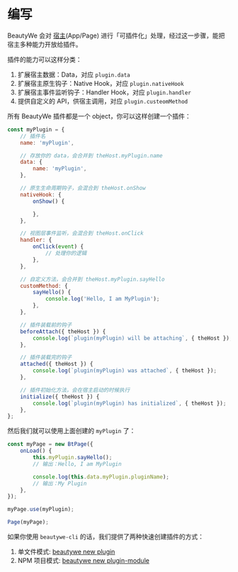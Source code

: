 # 编写

BeautyWe 会对 [宿主](contents/core/the-host.md)(App/Page) 进行「可插件化」处理，经过这一步骤，能把宿主多种能力开放给插件。

插件的能力可以这样分类：

1. 扩展宿主数据：Data，对应 `plugin.data`
2. 扩展宿主原生钩子：Native Hook，对应 `plugin.nativeHook`
3. 扩展宿主事件监听钩子：Handler Hook，对应 `plugin.handler`
4. 提供自定义的 API，供宿主调用，对应 `plugin.custeomMethod`

所有 BeautyWe 插件都是一个 object，你可以这样创建一个插件：

```javascript
const myPlugin = {
    // 插件名
    name: 'myPlugin',

    // 存放你的 data，会合并到 theHost.myPlugin.name
    data: {
        name: 'myPlugin',
    },

    // 原生生命周期钩子，会混合到 theHost.onShow
    nativeHook: {
        onShow() {

        },
    },

    // 视图层事件监听，会混合到 theHost.onClick
    handler: {
        onClick(event) {
            // 处理你的逻辑
        },
    },

    // 自定义方法，会合并到 theHost.myPlugin.sayHello
    customMethod: {
        sayHello() {
            console.log('Hello, I am MyPlugin');
        },
    },

    // 插件装载前的钩子
    beforeAttach({ theHost }) {
        console.log(`plugin(myPlugin) will be attaching`, { theHost });
    },

    // 插件装载完的钩子
    attached({ theHost }) {
        console.log(`plugin(myPlugin) was attached`, { theHost });
    },

    // 插件初始化方法，会在宿主启动的时候执行
    initialize({ theHost }) {
        console.log(`plugin(myPlugin) has initialized`, { theHost });
    },
};
```

然后我们就可以使用上面创建的 `myPlugin` 了：

```javascript
const myPage = new BtPage({
    onLoad() {
        this.myPlugin.sayHello();
        // 输出：Hello, I am MyPlugin

        console.log(this.data.myPlugin.pluginName);
        // 输出：My Plugin
    },
});

myPage.use(myPlugin);

Page(myPage);
```

如果你使用 `beautywe-cli` 的话，我们提供了两种快速创建插件的方式：

1. 单文件模式: [beautywe new plugin](contents/cli.md#new-plugin)
2. NPM 项目模式: [beautywe new plugin-module](contents/cli.md#new-plugin-module)
